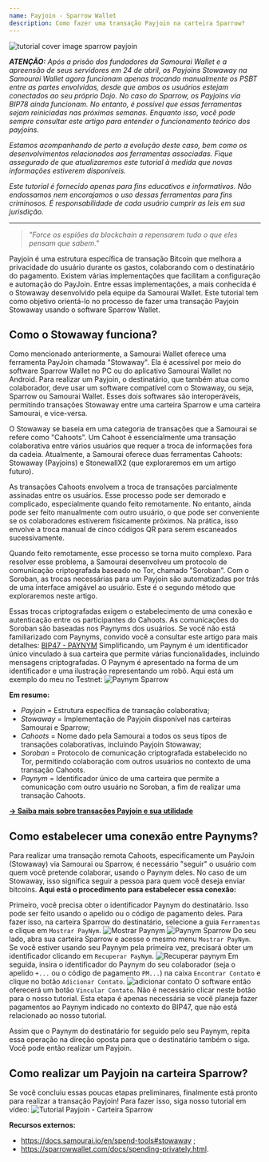 ```yaml
---
name: Payjoin - Sparrow Wallet
description: Como fazer uma transação Payjoin na carteira Sparrow?
---
```

![tutorial cover image sparrow payjoin](assets/cover.webp)

_**ATENÇÃO:** Após a prisão dos fundadores da Samourai Wallet e a apreensão de seus servidores em 24 de abril, os Payjoins Stowaway na Samourai Wallet agora funcionam apenas trocando manualmente os PSBT entre as partes envolvidas, desde que ambos os usuários estejam conectados ao seu próprio Dojo. No caso do Sparrow, os Payjoins via BIP78 ainda funcionam. No entanto, é possível que essas ferramentas sejam reiniciadas nas próximas semanas. Enquanto isso, você pode sempre consultar este artigo para entender o funcionamento teórico dos payjoins._

_Estamos acompanhando de perto a evolução deste caso, bem como os desenvolvimentos relacionados aos ferramentas associadas. Fique assegurado de que atualizaremos este tutorial à medida que novas informações estiverem disponíveis._

_Este tutorial é fornecido apenas para fins educativos e informativos. Não endossamos nem encorajamos o uso dessas ferramentas para fins criminosos. É responsabilidade de cada usuário cumprir as leis em sua jurisdição._

---

> *"Force os espiões da blockchain a repensarem tudo o que eles pensam que sabem."*

Payjoin é uma estrutura específica de transação Bitcoin que melhora a privacidade do usuário durante os gastos, colaborando com o destinatário do pagamento. Existem várias implementações que facilitam a configuração e automação do PayJoin. Entre essas implementações, a mais conhecida é o Stowaway desenvolvido pela equipe da Samourai Wallet. Este tutorial tem como objetivo orientá-lo no processo de fazer uma transação Payjoin Stowaway usando o software Sparrow Wallet.

## Como o Stowaway funciona?

Como mencionado anteriormente, a Samourai Wallet oferece uma ferramenta PayJoin chamada "Stowaway". Ela é acessível por meio do software Sparrow Wallet no PC ou do aplicativo Samourai Wallet no Android. Para realizar um Payjoin, o destinatário, que também atua como colaborador, deve usar um software compatível com o Stowaway, ou seja, Sparrow ou Samourai Wallet. Esses dois softwares são interoperáveis, permitindo transações Stowaway entre uma carteira Sparrow e uma carteira Samourai, e vice-versa.

O Stowaway se baseia em uma categoria de transações que a Samourai se refere como "Cahoots". Um Cahoot é essencialmente uma transação colaborativa entre vários usuários que requer a troca de informações fora da cadeia. Atualmente, a Samourai oferece duas ferramentas Cahoots: Stowaway (Payjoins) e StonewallX2 (que exploraremos em um artigo futuro).

As transações Cahoots envolvem a troca de transações parcialmente assinadas entre os usuários. Esse processo pode ser demorado e complicado, especialmente quando feito remotamente. No entanto, ainda pode ser feito manualmente com outro usuário, o que pode ser conveniente se os colaboradores estiverem fisicamente próximos. Na prática, isso envolve a troca manual de cinco códigos QR para serem escaneados sucessivamente.

Quando feito remotamente, esse processo se torna muito complexo. Para resolver esse problema, a Samourai desenvolveu um protocolo de comunicação criptografada baseado no Tor, chamado "Soroban". Com o Soroban, as trocas necessárias para um Payjoin são automatizadas por trás de uma interface amigável ao usuário. Este é o segundo método que exploraremos neste artigo.

Essas trocas criptografadas exigem o estabelecimento de uma conexão e autenticação entre os participantes do Cahoots. As comunicações do Soroban são baseadas nos Paynyms dos usuários. Se você não está familiarizado com Paynyms, convido você a consultar este artigo para mais detalhes: [BIP47 - PAYNYM](https://planb.network/tutorials/privacy/paynym-bip47)
Simplificando, um Paynym é um identificador único vinculado à sua carteira que permite várias funcionalidades, incluindo mensagens criptografadas. O Paynym é apresentado na forma de um identificador e uma ilustração representando um robô. Aqui está um exemplo do meu no Testnet: ![Paynym Sparrow](assets/pt/1.webp)

**Em resumo:**
- *Payjoin* = Estrutura específica de transação colaborativa;
- *Stowaway* = Implementação de Payjoin disponível nas carteiras Samourai e Sparrow;
- *Cahoots* = Nome dado pela Samourai a todos os seus tipos de transações colaborativas, incluindo Payjoin Stowaway;
- *Soroban* = Protocolo de comunicação criptografada estabelecido no Tor, permitindo colaboração com outros usuários no contexto de uma transação Cahoots.
- *Paynym* = Identificador único de uma carteira que permite a comunicação com outro usuário no Soroban, a fim de realizar uma transação Cahoots.

[**-> Saiba mais sobre transações Payjoin e sua utilidade**](https://planb.network/tutorials/privacy/payjoin)

## Como estabelecer uma conexão entre Paynyms?
Para realizar uma transação remota Cahoots, especificamente um PayJoin (Stowaway) via Samourai ou Sparrow, é necessário "seguir" o usuário com quem você pretende colaborar, usando o Paynym deles. No caso de um Stowaway, isso significa seguir a pessoa para quem você deseja enviar bitcoins.
**Aqui está o procedimento para estabelecer essa conexão:**

Primeiro, você precisa obter o identificador Paynym do destinatário. Isso pode ser feito usando o apelido ou o código de pagamento deles. Para fazer isso, na carteira Sparrow do destinatário, selecione a guia `Ferramentas` e clique em `Mostrar PayNym`.
![Mostrar Paynym](assets/notext/2.webp)
![Paynym Sparrow](assets/pt/1.webp)
Do seu lado, abra sua carteira Sparrow e acesse o mesmo menu `Mostrar PayNym`. Se você estiver usando seu Paynym pela primeira vez, precisará obter um identificador clicando em `Recuperar PayNym`.
![Recuperar paynym](assets/notext/3.webp)
Em seguida, insira o identificador do Paynym do seu colaborador (seja o apelido `+...` ou o código de pagamento `PM...`) na caixa `Encontrar Contato` e clique no botão `Adicionar Contato`.
![adicionar contato](assets/notext/4.webp)
O software então oferecerá um botão `Vincular Contato`. Não é necessário clicar neste botão para o nosso tutorial. Esta etapa é apenas necessária se você planeja fazer pagamentos ao Paynym indicado no contexto do BIP47, que não está relacionado ao nosso tutorial.

Assim que o Paynym do destinatário for seguido pelo seu Paynym, repita essa operação na direção oposta para que o destinatário também o siga. Você pode então realizar um Payjoin.

## Como realizar um Payjoin na carteira Sparrow?
Se você concluiu essas poucas etapas preliminares, finalmente está pronto para realizar a transação Payjoin! Para fazer isso, siga nosso tutorial em vídeo:
![Tutorial Payjoin - Carteira Sparrow](https://youtu.be/ZQxKod3e0Mg)

**Recursos externos:**
- https://docs.samourai.io/en/spend-tools#stowaway ;
- https://sparrowwallet.com/docs/spending-privately.html.
